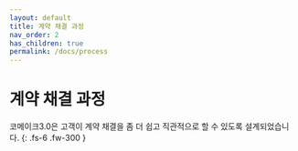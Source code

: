 ```yaml
---
layout: default
title: 계약 채결 과정
nav_order: 2
has_children: true
permalink: /docs/process
---
```


# 계약 채결 과정

코메이크3.0은 고객이 계약 채결을 좀 더 쉽고 직관적으로 할 수 있도록 설계되었습니다.
{: .fs-6 .fw-300 }
